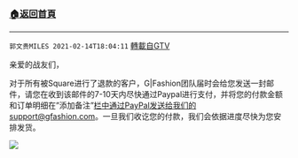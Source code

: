 ﻿###  [:house:返回首頁](https://github.com/ourhimalayas/txt)
---

`郭文贵MILES 2021-02-14T18:04:11` [轉載自GTV](https://gtv.org/web/#/UserInfo/5e596957357cc612d35a8044)

亲爱的战友们，

对于所有被Square进行了退款的客户，G|Fashion团队届时会给您发送一封邮件，请您在收到该邮件的7-10天内尽快通过Paypal进行支付，并将您的付款金额和订单明细在”添加备注”栏中通过PayPal发送给我们的support@gfashion.com。一旦我们收讫您的付款，我们会依据进度尽快为您安排发货。

![](https://filegroup.gtv.org/cdn-cgi/image/width=600/https://filegroup.gtv.org/group6/web/20210214/18/04/0/a90aadc7e544efd2ca90e9d45f133ecc.jpg)
